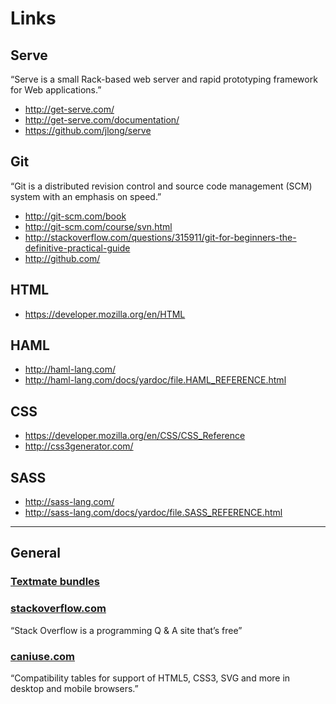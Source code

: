 # Links

## Serve

“Serve is a small Rack-based web server and rapid prototyping framework for Web applications.”

* http://get-serve.com/
* http://get-serve.com/documentation/
* https://github.com/jlong/serve

## Git

“Git is a distributed revision control and source code management (SCM) system with an emphasis on speed.”

* http://git-scm.com/book
* http://git-scm.com/course/svn.html
* http://stackoverflow.com/questions/315911/git-for-beginners-the-definitive-practical-guide
* http://github.com/

## HTML

* https://developer.mozilla.org/en/HTML

## HAML

* http://haml-lang.com/
* http://haml-lang.com/docs/yardoc/file.HAML_REFERENCE.html

## CSS

* https://developer.mozilla.org/en/CSS/CSS_Reference
* http://css3generator.com/

## SASS

* http://sass-lang.com/
* http://sass-lang.com/docs/yardoc/file.SASS_REFERENCE.html

***

## General

### [Textmate bundles](http://manual.macromates.com/en/bundles)

### [stackoverflow.com](http://stackoverflow.com/)

“Stack Overflow is a programming Q & A site that’s free”

### [caniuse.com](http://caniuse.com/)

“Compatibility tables for support of HTML5, CSS3, SVG and more in desktop and mobile browsers.”
